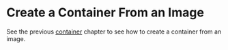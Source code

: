 # Create a Container From an Image

See the previous [container](../../container/running/run/run.md) chapter to see how to create a container from an image.
